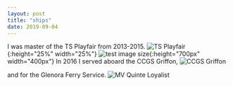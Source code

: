 ```yaml
---
layout: post
title: "ships"
date: 2019-09-04
---
```


I was master of the TS Playfair from 2013-2015.
![TS Playfair](https://github.com/Patrick-Shorey/Patrick-Shorey.github.io/raw/master/jpgs/playfair_underway.JPG "TS Playfair"){:height="25%" width="25%"}
![test image size](/img/post-bg-2015.jpg){:height="700px" width="400px"}
In 2016 I served aboard the CCGS Griffon,
![CCGS Griffon](https://github.com/Patrick-Shorey/Patrick-Shorey.github.io/raw/master/jpgs/ccgsGriffon.JPG "CCGS Griffon")

and for the Glenora Ferry Service.
![MV Quinte Loyalist](https://github.com/Patrick-Shorey/Patrick-Shorey.github.io/raw/master/jpgs/quinte_loyalist.JPG "MV Quinte Loyalist")
